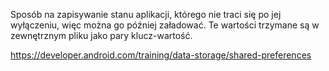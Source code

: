 Sposób na zapisywanie stanu aplikacji, którego nie traci się po jej wyłączeniu, więc można go później załadować. Te wartości trzymane są w zewnętrznym pliku jako pary klucz-wartość.





https://developer.android.com/training/data-storage/shared-preferences

